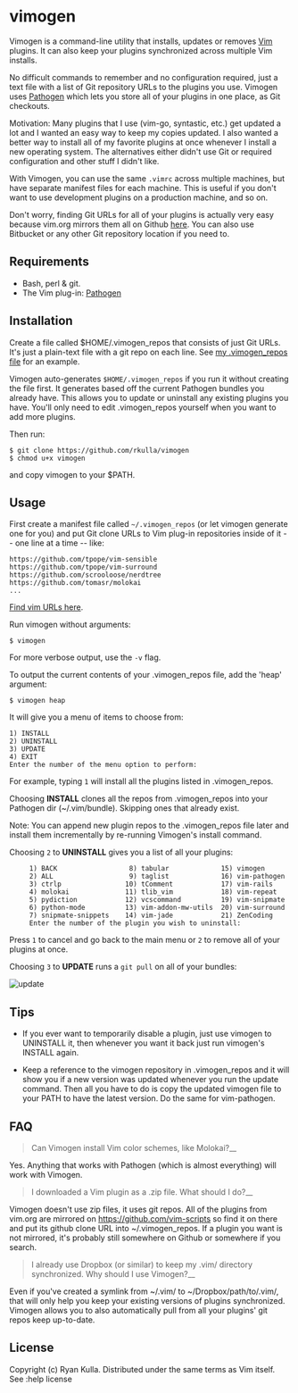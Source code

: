 # vimogen

Vimogen is a command-line utility that installs, updates or removes <a href="http://www.vim.org/">Vim</a> plugins. It can also keep your plugins synchronized across multiple Vim installs.

No difficult commands to remember and no configuration required, just a text file with a list of Git repository URLs to the plugins you use. Vimogen uses <a href="https://github.com/tpope/vim-pathogen/">Pathogen</a> which lets you store all of your plugins in one place, as Git checkouts.

Motivation: Many plugins that I use (vim-go, syntastic, etc.) get updated a lot and I wanted an easy way to keep my copies updated. I also wanted a better way to install all of my favorite plugins at once whenever I install a new operating system. The alternatives either didn't use Git or required configuration and other stuff I didn't like. 

With Vimogen, you can use the same `.vimrc` across multiple machines, but have separate manifest files for each machine. This is useful if you don't want to use development plugins on a production machine, and so on.

Don't worry, finding Git URLs for all of your plugins is actually very easy 
because vim.org mirrors them all on Github <a href="https://github.com/vim-scripts">here</a>.
You can also use Bitbucket or any other Git repository location if you need to.

## Requirements

* Bash, perl & git.
* The Vim plug-in: [Pathogen](https://github.com/tpope/vim-pathogen/ "Pathogen")

## Installation

Create a file called $HOME/.vimogen_repos that consists of just Git URLs. It's just a plain-text file with a git repo on each line. See [my .vimogen_repos file](https://github.com/rkulla/vimrc/blob/master/.vimogen_repos) for an example.

Vimogen auto-generates `$HOME/.vimogen_repos` if you run it
without creating the file first. It generates based off the
current Pathogen bundles you already have. This allows you to
update or uninstall any existing plugins you have. You'll only need
to edit .vimogen_repos yourself when you want to add more plugins.

Then run:

    $ git clone https://github.com/rkulla/vimogen
    $ chmod u+x vimogen
    
and copy vimogen to your $PATH.

## Usage

First create a manifest file called `~/.vimogen_repos`
(or let vimogen generate one for you) and put Git clone URLs to Vim plug-in
repositories inside of it -- one line at a time -- like:
    
    https://github.com/tpope/vim-sensible
    https://github.com/tpope/vim-surround
    https://github.com/scrooloose/nerdtree
    https://github.com/tomasr/molokai
    ...

<a href="https://github.com/vim-scripts">Find vim URLs here</a>.

Run vimogen without arguments:

    $ vimogen

For more verbose output, use the `-v` flag.

To output the current contents of your .vimogen_repos file, add the 'heap' argument:

    $ vimogen heap

It will give you a menu of items to choose from:

    1) INSTALL
    2) UNINSTALL
    3) UPDATE
    4) EXIT
    Enter the number of the menu option to perform:

For example, typing `1` will install all the plugins listed in .vimogen_repos.

Choosing __INSTALL__ clones all the repos from .vimogen_repos into your Pathogen dir (~/.vim/bundle).
Skipping ones that already exist. 

Note: You can append new plugin repos to the .vimogen_repos file later and install them incrementally by re-running Vimogen's install command.

Choosing `2` to __UNINSTALL__ gives you a list of all your plugins:

         1) BACK                  8) tabular             15) vimogen
         2) ALL                   9) taglist             16) vim-pathogen
         3) ctrlp                10) tComment            17) vim-rails
         4) molokai              11) tlib_vim            18) vim-repeat
         5) pydiction            12) vcscommand          19) vim-snipmate
         6) python-mode          13) vim-addon-mw-utils  20) vim-surround
         7) snipmate-snippets    14) vim-jade            21) ZenCoding
         Enter the number of the plugin you wish to uninstall:

Press `1` to cancel and go back to the main menu or `2` to remove all of your plugins at once.
    
Choosing `3` to __UPDATE__ runs a `git pull` on all of your bundles:

![update](https://cloud.githubusercontent.com/assets/244283/17818417/5505c364-65f8-11e6-8dfc-0797c96cd06b.png)


## Tips

- If you ever want to temporarily disable a plugin, just use vimogen to UNINSTALL it, 
then whenever you want it back just run vimogen's INSTALL again.

- Keep a reference to the vimogen repository in .vimogen_repos and it will show you
if a new version was updated whenever you run the update command. Then all you have to do is
copy the updated vimogen file to your PATH to have the latest version. Do the same for
vim-pathogen.

## FAQ

> Can Vimogen install Vim color schemes, like Molokai?__

Yes. Anything that works with Pathogen (which is almost everything)
will work with Vimogen.

> I downloaded a Vim plugin as a .zip file. What should I do?__

Vimogen doesn't use zip files, it uses git repos. All of
the plugins from vim.org are mirrored on https://github.com/vim-scripts so
find it on there and put its github clone URL into ~/.vimogen_repos. If
a plugin you want is not mirrored, it's probably still somewhere on Github
or somewhere if you search.

> I already use Dropbox (or similar) to keep my .vim/ directory synchronized. 
Why should I use Vimogen?__

Even if you've created a symlink from ~/.vim/ to ~/Dropbox/path/to/.vim/, that
will only help you keep your existing versions of plugins synchronized. Vimogen 
allows you to also automatically pull from all your plugins' git repos keep up-to-date.

## License

Copyright (c) Ryan Kulla. Distributed under the same terms as Vim itself. See :help license
